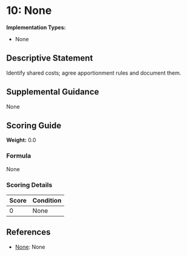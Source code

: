 # 10: None

**Implementation Types:**
- None

## Descriptive Statement

Identify shared costs; agree apportionment rules and document them.

## Supplemental Guidance

None

## Scoring Guide

**Weight:** 0.0

### Formula

None

### Scoring Details

| Score | Condition |
| ----- | --------- |
| 0 | None |

## References

- [None](None): None

